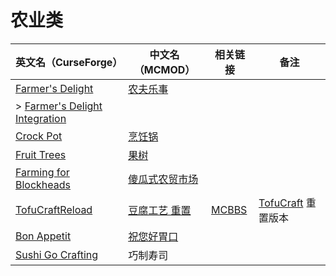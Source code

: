 # 农业类

| 英文名（CurseForge）                                                                                       | 中文名（MCMOD）                                        | 相关链接                                              | 备注                                                      |
| ---------------------------------------------------------------------------------------------------------- | ------------------------------------------------------ | ----------------------------------------------------- | --------------------------------------------------------- |
| [Farmer's Delight](https://www.curseforge.com/minecraft/mc-mods/farmers-delight)                           | [农夫乐事](https://www.mcmod.cn/class/2820.html)       |                                                       |                                                           |
| > [Farmer's Delight Integration](https://www.curseforge.com/minecraft/mc-mods/farmers-delight-integration) |                                                        |                                                       |                                                           |
| [Crock Pot](https://www.curseforge.com/minecraft/mc-mods/crock-pot)                                        | [烹饪锅](https://www.mcmod.cn/class/3017.html)         |                                                       |                                                           |
| [Fruit Trees](https://www.curseforge.com/minecraft/mc-mods/fruit-trees)                                    | [果树](https://www.mcmod.cn/class/2416.html)           |                                                       |                                                           |
| [Farming for Blockheads](https://www.curseforge.com/minecraft/mc-mods/farming-for-blockheads)              | [傻瓜式农贸市场](https://www.mcmod.cn/class/2057.html) |                                                       |                                                           |
| [TofuCraftReload](https://www.curseforge.com/minecraft/mc-mods/tofucraftreload)                            | [豆腐工艺 重置](https://www.mcmod.cn/class/1633.html)  | [MCBBS](https://www.mcbbs.net/thread-946310-1-1.html) | [TofuCraft](https://www.mcmod.cn/class/386.html) 重置版本 |
| [Bon Appetit](https://www.curseforge.com/minecraft/mc-mods/bon-appetit-forge)                              | [祝您好胃口](https://www.mcmod.cn/class/3402.html)     |                                                       |                                                           |
| [Sushi Go Crafting](https://www.curseforge.com/minecraft/mc-mods/sushigocrafting)                          | 巧制寿司                                               |                                                       |                                                           |
